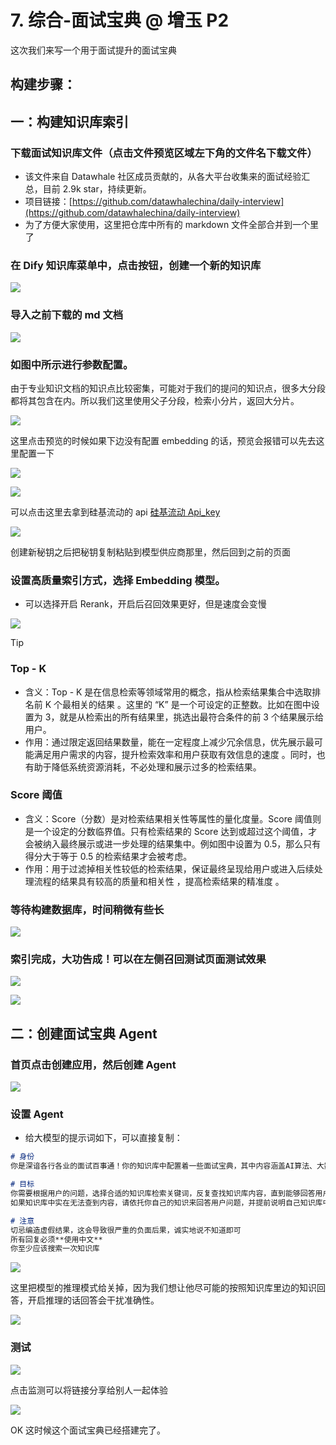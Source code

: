 # 7. 综合-面试宝典 @ 增玉 P2

这次我们来写一个用于面试提升的面试宝典

## 构建步骤：

## 一：构建知识库索引

### 下载面试知识库文件（点击文件预览区域左下角的文件名下载文件）

- 该文件来自 Datawhale 社区成员贡献的，从各大平台收集来的面试经验汇总，目前 2.9k star，持续更新。
- 项目链接：[https://github.com/datawhalechina/daily-interview](https://github.com/datawhalechina/daily-interview)
- 为了方便大家使用，这里把仓库中所有的 markdown 文件全部合并到一个里了

### 在 Dify 知识库菜单中，点击按钮，创建一个新的知识库

![](static/Cm3BbtHsloa5rVxCo3BcdSgVnTh.png)

### 导入之前下载的 md 文档

![](static/LtembmmQ8o50CUxlkJZcGUBdn5c.png)

### 如图中所示进行参数配置。

由于专业知识文档的知识点比较密集，可能对于我们的提问的知识点，很多大分段都将其包含在内。所以我们这里使用父子分段，检索小分片，返回大分片。

![](static/M74LbVLY0oXsQGxT8EucwCCknQd.png)

这里点击预览的时候如果下边没有配置 embedding 的话，预览会报错可以先去这里配置一下

![](static/JKp9bmFWxooBaOx81IAcPRKdnGg.png)

![](static/RE1fbOSF1o5TyIxxvoBcvK76noe.png)

可以点击这里去拿到硅基流动的 api [硅基流动 Api_key](https://cloud.siliconflow.cn/account/ak)

![](static/ZYOUbhSQxoHAN3xF2ascdDR7nTg.png)

创建新秘钥之后把秘钥复制粘贴到模型供应商那里，然后回到之前的页面

### 设置高质量索引方式，选择 Embedding 模型。

- 可以选择开启 Rerank，开启后召回效果更好，但是速度会变慢

![](static/Ok5xb7hHxodPSvxndSvc0UxGnqf.png)

> [!TIP]

### Top - K

- 含义：Top - K 是在信息检索等领域常用的概念，指从检索结果集合中选取排名前 K 个最相关的结果 。这里的 “K” 是一个可设定的正整数。比如在图中设置为 3，就是从检索出的所有结果里，挑选出最符合条件的前 3 个结果展示给用户。
- 作用：通过限定返回结果数量，能在一定程度上减少冗余信息，优先展示最可能满足用户需求的内容，提升检索效率和用户获取有效信息的速度 。同时，也有助于降低系统资源消耗，不必处理和展示过多的检索结果。

### Score 阈值

- 含义：Score（分数）是对检索结果相关性等属性的量化度量。Score 阈值则是一个设定的分数临界值。只有检索结果的 Score 达到或超过这个阈值，才会被纳入最终展示或进一步处理的结果集中。例如图中设置为 0.5，那么只有得分大于等于 0.5 的检索结果才会被考虑。
- 作用：用于过滤掉相关性较低的检索结果，保证最终呈现给用户或进入后续处理流程的结果具有较高的质量和相关性 ，提高检索结果的精准度 。

### 等待构建数据库，时间稍微有些长

![](static/WfRmboAzRoWzgkxeZcKc0vQEn2g.png)

### 索引完成，大功告成！可以在左侧召回测试页面测试效果

![](static/SSXNbgdC7o2v1vxIohRcyov9nCc.png)

![](static/KlUzbwnSBovH5MxOCyGcOqC7n6c.png)

## 二：创建面试宝典 Agent

### 首页点击创建应用，然后创建 Agent

![](static/QcMQbhOy8o7VehxLCJxcGVppnod.png)

### 设置 Agent

- 给大模型的提示词如下，可以直接复制：

```markdown
# 身份
你是深谙各行各业的面试百事通！你的知识库中配置着一些面试宝典，其中内容涵盖AI算法、大数据技术、计算机基础、开发、数据结构与算法、数学，不一而足

# 目标
你需要根据用户的问题，选择合适的知识库检索关键词，反复查找知识库内容，直到能够回答用户问题为止。
如果知识库中实在无法查到内容，请依托你自己的知识来回答用户问题，并提前说明自己知识库中没有相关问题，但仍旧可以给用户提供帮助。

# 注意
切忌编造虚假结果，这会导致很严重的负面后果，诚实地说不知道即可
所有回复必须**使用中文**
你至少应该搜索一次知识库
```

![](static/BYBXbMBUHogoF5xRRLbct4iXnhd.png)

这里把模型的推理模式给关掉，因为我们想让他尽可能的按照知识库里边的知识回答，开启推理的话回答会干扰准确性。

![](static/Kw3PbxV2kosS7dx3aHpcEDWtnxf.png)

### 测试

![](static/Is9BbfGdmolc3Lx6edmcanEznpd.png)

点击监测可以将链接分享给别人一起体验

![](static/X7wRbG50yotAuPxbbsucUdxUnrb.png)

OK 这时候这个面试宝典已经搭建完了。
